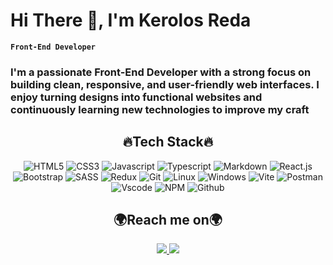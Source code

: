 <h1 align="left">Hi There 👋, I'm Kerolos Reda</h1>

**`Front-End Developer`**<br/>
<h3 align="left">I'm a passionate Front-End Developer with a strong focus on building clean, responsive, and user-friendly web interfaces. I enjoy turning designs into functional websites and continuously learning new technologies to improve my craft</h3>

 <div align="center">
	 
## 🔥Tech Stack🔥
![HTML5](https://api.iconify.design/skill-icons:html.svg?width=55)
![CSS3](https://api.iconify.design/skill-icons:css.svg?width=55)
![Javascript](https://api.iconify.design/skill-icons:javascript.svg?width=55)
![Typescript](https://api.iconify.design/skill-icons:typescript.svg?width=55)
![Markdown](https://api.iconify.design/skill-icons:markdown-dark.svg?width=55)
![React.js](https://api.iconify.design/skill-icons:react-dark.svg?width=55)
![Bootstrap](https://api.iconify.design/skill-icons:bootstrap.svg?width=55)
![SASS](https://api.iconify.design/skill-icons:sass.svg?width=55)
![Redux](https://api.iconify.design/skill-icons:redux.svg?width=55)
![Git](https://api.iconify.design/skill-icons:git.svg?width=55)
![Linux](https://api.iconify.design/skill-icons:linux-light.svg?width=55)
![Windows](https://api.iconify.design/skill-icons:windows-dark.svg?width=55)
![Vite](https://api.iconify.design/skill-icons:vite-dark.svg?width=55)
![Postman](https://api.iconify.design/skill-icons:postman.svg?width=55)
![Vscode](https://api.iconify.design/skill-icons:vscode-dark.svg?width=55)
![NPM](https://api.iconify.design/skill-icons:npm-dark.svg?width=55)
![Github](https://api.iconify.design/skill-icons:github-dark.svg?width=55)



## 🌍Reach me on🌍
<a href="https://www.linkedin.com/in/kerolos-reda-61ab33373/">
	<img src="https://api.iconify.design/skill-icons:linkedin.svg?width=55"/>
</a>
<a href="mailto:kerolos.reda.makram@gmail.com">
	<img src="https://api.iconify.design/skill-icons:gmail-light.svg?width=55"/>
</a>

</div>
